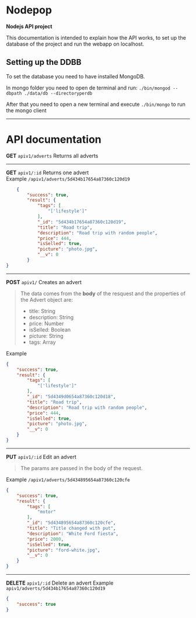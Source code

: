 # Nodepop
**Nodejs API project**

This documentation is intended to explain how the API works, to set up the database of the project and run the webapp on localhost. 

## Setting up the DDBB 
To set the database you need to have installed MongoDB.

In mongo folder you need to open de terminal and run:
`./bin/mongod --dbpath ./data/db --directoryperdb`

After that you need to open a new terminal and execute `./bin/mongo` to run the mongo client

---
# API documentation

**GET** `apiv1/adverts`
Returns all adverts

---
**GET** `apiv1/:id`
Returns one advert  
Example
`/apiv1/adverts/5d434b17654a87360c120d19`

```json
    {
        "success": true,
        "result": {
            "tags": [
                "['lifestyle']"
            ],
            "_id": "5d434b17654a87360c120d19",
            "title": "Road trip",
            "description": "Road trip with random people",
            "price": 444,
            "isSelled": true,
            "picture": "photo.jpg",
            "__v": 0
        }
}
```

---
**POST** `apiv1/`
Creates an advert
>The data comes from the **body** of the resquest and the properties of the Advert object are:
>
>* title: String
>* description: String
>* price: Number
>* isSelled: Boolean
>* picture: String
>* tags: Array

Example
```json
{
    "success": true,
    "result": {
        "tags": [
            "['lifestyle']"
        ],
        "_id": "5d4349d0654a87360c120d18",
        "title": "Road trip",
        "description": "Road trip with random people",
        "price": 444,
        "isSelled": true,
        "picture": "photo.jpg",
        "__v": 0
    }
}
```
---
**PUT** `apiv1/:id`
Edit an advert
>The params are passed in the body of the request.
>
>
>
Example
`/apiv1/adverts/5d434895654a87360c120cfe`
```json
{
    "success": true,
    "result": {
        "tags": [
            "motor"
        ],
        "_id": "5d434895654a87360c120cfe",
        "title": "Title changed with put",
        "description": "White Ford fiesta",
        "price": 2000,
        "isSelled": true,
        "picture": "ford-white.jpg",
        "__v": 0
    }
}
```

---
**DELETE** `apiv1/:id`
Delete an advert
Example
`apiv1/adverts/5d434b17654a87360c120d19`

```json
{
    "success": true
}
```





